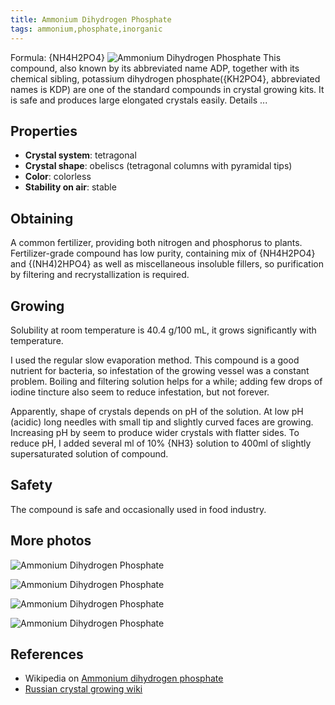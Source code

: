 ```yaml
---
title: Ammonium Dihydrogen Phosphate
tags: ammonium,phosphate,inorganic
---
```

Formula: {NH4H2PO4}
![Ammonium Dihydrogen Phosphate](@root/crystals/images/ammonium-dihydrogen-phosphate/dsc02253.jpg)
This compound, also known by its abbreviated name ADP, together with its chemical sibling, potassium dihydrogen phosphate({KH2PO4}, abbreviated names is KDP) are one of the standard compounds in crystal growing kits. It is safe and produces large elongated crystals easily.
<span class="cut">Details ...</span>
## Properties
* **Crystal system**: tetragonal
* **Crystal shape**: obeliscs (tetragonal columns with pyramidal tips)
* **Color**: colorless
* **Stability on air**: stable

## Obtaining
A common fertilizer, providing both nitrogen and phosphorus to plants. Fertilizer-grade compound has low purity, containing mix of {NH4H2PO4} and {(NH4)2HPO4} as well as miscellaneous insoluble fillers, so purification by filtering and recrystallization is required.

## Growing
Solubility at room temperature is 40.4 g/100 mL, it grows significantly with temperature.

I used the regular slow evaporation method. This compound is a good nutrient for bacteria, so infestation of the growing vessel was a constant problem. Boiling and filtering solution helps for a while; adding few drops of iodine tincture also seem to reduce infestation, but not forever.

Apparently, shape of crystals depends on pH of the solution. At low pH (acidic) long needles with small tip and slightly curved faces are growing. Increasing pH by seem to produce wider crystals with flatter sides. To reduce pH, I added several ml of 10% {NH3} solution to 400ml of slightly supersaturated solution of compound.

## Safety
The compound is safe and occasionally used in food industry. 

## More photos
![Ammonium Dihydrogen Phosphate](@root/crystals/images/ammonium-dihydrogen-phosphate/dsc02246.jpg)

![Ammonium Dihydrogen Phosphate](@root/crystals/images/ammonium-dihydrogen-phosphate/dsc02250.jpg)

![Ammonium Dihydrogen Phosphate](@root/crystals/images/ammonium-dihydrogen-phosphate/dsc02263.jpg)

![Ammonium Dihydrogen Phosphate](@root/crystals/images/ammonium-dihydrogen-phosphate/dsc02270.jpg)


## References

* Wikipedia on [Ammonium dihydrogen phosphate](https://en.wikipedia.org/wiki/Ammonium_dihydrogen_phosphate)
* [Russian crystal growing wiki](http://ru.crystalls.info/%D0%94%D0%B8%D0%B3%D0%B8%D0%B4%D1%80%D0%BE%D1%84%D0%BE%D1%81%D1%84%D0%B0%D1%82_%D0%B0%D0%BC%D0%BC%D0%BE%D0%BD%D0%B8%D1%8F)
